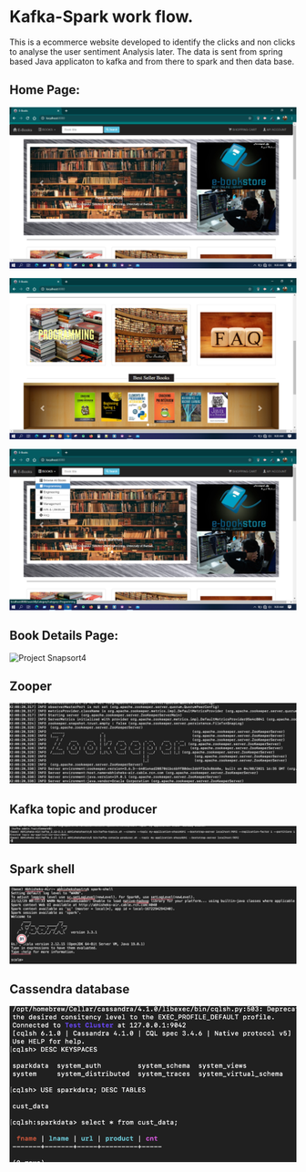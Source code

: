 # Kafka-Spark work flow. 
This is a ecommerce website developed to identify the clicks and non clicks to analyse the user sentiment 
Analysis later. The data is sent from spring based Java applicaton to kafka and from there to spark and then data base.


## Home Page:          

![Project Snapsort1](https://github.com/ShazzAbhishek/Data_Pipeline_Kafka_Spark_Cassandra/blob/main/screensort/ebook1.png) 

![Project Snapsort2](https://github.com/ShazzAbhishek/Data_Pipeline_Kafka_Spark_Cassandra/blob/main/screensort/ebook2.png)

![Project Snapsort3](https://github.com/ShazzAbhishek/Data_Pipeline_Kafka_Spark_Cassandra/blob/main/screensort/ebook3.png)

## Book Details Page:

![Project Snapsort4](https://github.com/foysal-mahmud/E-Commerce/blob/master/screensort/ebook5.png)

## Zooper 
![Project Snapsort5](https://github.com/ShazzAbhishek/Data_Pipeline_Kafka_Spark_Cassandra/blob/main/screensort/starting-zooper.png)

## Kafka topic and producer

![Project Snapsort6](https://github.com/ShazzAbhishek/Data_Pipeline_Kafka_Spark_Cassandra/blob/main/screensort/kafka-topic.png)

## Spark shell

![Project Snapsort6](https://github.com/ShazzAbhishek/Data_Pipeline_Kafka_Spark_Cassandra/blob/main/screensort/spark.png)


## Cassendra database

![Project Snapsort7](https://github.com/ShazzAbhishek/Data_Pipeline_Kafka_Spark_Cassandra/blob/main/screensort/cassandra%20starting.png)
